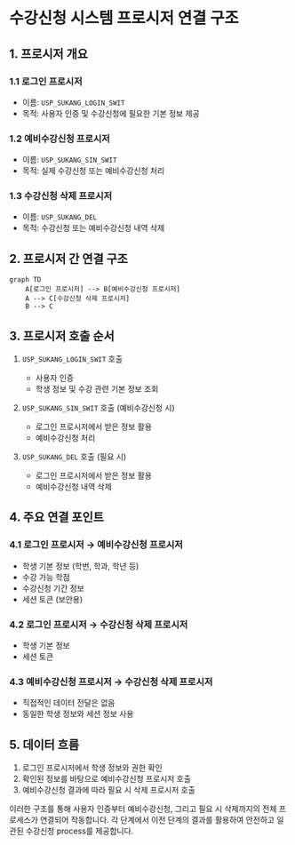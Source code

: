 

# 수강신청 시스템 프로시저 연결 구조

## 1. 프로시저 개요

### 1.1 로그인 프로시저
- 이름: `USP_SUKANG_LOGIN_SWIT`
- 목적: 사용자 인증 및 수강신청에 필요한 기본 정보 제공

### 1.2 예비수강신청 프로시저
- 이름: `USP_SUKANG_SIN_SWIT`
- 목적: 실제 수강신청 또는 예비수강신청 처리

### 1.3 수강신청 삭제 프로시저
- 이름: `USP_SUKANG_DEL`
- 목적: 수강신청 또는 예비수강신청 내역 삭제

## 2. 프로시저 간 연결 구조

```mermaid
graph TD
    A[로그인 프로시저] --> B[예비수강신청 프로시저]
    A --> C[수강신청 삭제 프로시저]
    B --> C
```

## 3. 프로시저 호출 순서

1. `USP_SUKANG_LOGIN_SWIT` 호출
   - 사용자 인증
   - 학생 정보 및 수강 관련 기본 정보 조회

2. `USP_SUKANG_SIN_SWIT` 호출 (예비수강신청 시)
   - 로그인 프로시저에서 받은 정보 활용
   - 예비수강신청 처리

3. `USP_SUKANG_DEL` 호출 (필요 시)
   - 로그인 프로시저에서 받은 정보 활용
   - 예비수강신청 내역 삭제

## 4. 주요 연결 포인트

### 4.1 로그인 프로시저 → 예비수강신청 프로시저
- 학생 기본 정보 (학번, 학과, 학년 등)
- 수강 가능 학점
- 수강신청 기간 정보
- 세션 토큰 (보안용)

### 4.2 로그인 프로시저 → 수강신청 삭제 프로시저
- 학생 기본 정보
- 세션 토큰

### 4.3 예비수강신청 프로시저 → 수강신청 삭제 프로시저
- 직접적인 데이터 전달은 없음
- 동일한 학생 정보와 세션 정보 사용

## 5. 데이터 흐름

1. 로그인 프로시저에서 학생 정보와 권한 확인
2. 확인된 정보를 바탕으로 예비수강신청 프로시저 호출
3. 예비수강신청 결과에 따라 필요 시 삭제 프로시저 호출

이러한 구조를 통해 사용자 인증부터 예비수강신청, 그리고 필요 시 삭제까지의 전체 프로세스가 연결되어 작동합니다. 각 단계에서 이전 단계의 결과를 활용하여 안전하고 일관된 수강신청 process를 제공합니다.